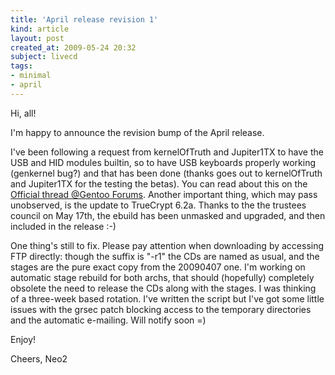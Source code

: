 ```yaml
---
title: 'April release revision 1'
kind: article
layout: post
created_at: 2009-05-24 20:32
subject: livecd
tags:
- minimal
- april
---
```

Hi, all\!

I\'m happy to announce the revision bump of the April release\.

I\'ve been following a request from kernelOfTruth and Jupiter1TX to have the USB and HID modules builtin, so to have USB keyboards properly working \(genkernel bug?\) and that has been done \(thanks goes out to kernelOfTruth and Jupiter1TX for the testing the betas\)\. You can read about this on the [Official thread @Gentoo Forums](http://forums.gentoo.org/viewtopic-t-841256.html)\.
Another important thing, which may pass unobserved, is the update to TrueCrypt 6\.2a\. Thanks to the the trustees council on May 17th, the ebuild has been unmasked and upgraded, and then included in the release \:\-\)

One thing\'s still to fix\. Please pay attention when downloading by accessing FTP directly\: though the suffix is "\-r1" the CDs are named as usual, and the stages are the pure exact copy from the 20090407 one\. I\'m working on automatic stage rebuild for both archs, that should \(hopefully\) completely obsolete the need to release the CDs along with the stages\. I was thinking of a three\-week based rotation\. I\'ve written the script but I\'ve got some little issues with the grsec patch blocking access to the temporary directories and the automatic e\-mailing\. Will notify soon \=\)

Enjoy\!

Cheers,
Neo2
